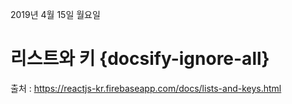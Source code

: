 2019년 4월 15일 월요일

# 리스트와 키 {docsify-ignore-all}

출처 : https://reactjs-kr.firebaseapp.com/docs/lists-and-keys.html